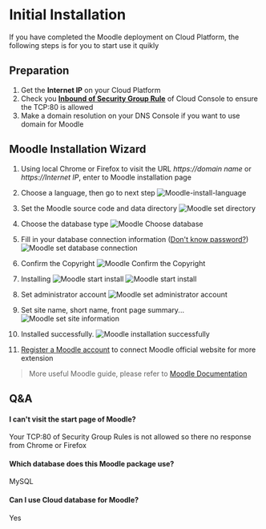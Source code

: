 # Initial Installation

If you have completed the Moodle deployment on Cloud Platform, the following steps is for you to start use it quikly

## Preparation

1. Get the **Internet IP** on your Cloud Platform
2. Check you **[Inbound of Security Group Rule](https://support.websoft9.com/docs/faq/tech-instance.html)** of Cloud Console to ensure the TCP:80 is allowed
3. Make a domain resolution on your DNS Console if you want to use domain for Moodle

## Moodle Installation Wizard

1. Using local Chrome or Firefox to visit the URL *https://domain name* or *https://Internet IP*, enter to Moodle installation page

2. Choose a language, then go to next step
   ![Moodle-install-language](https://libs.websoft9.com/Websoft9/DocsPicture/en/moodle/md01.png)

3. Set the Moodle source code and data directory
   ![Moodle set directory](https://libs.websoft9.com/Websoft9/DocsPicture/en/moodle/md02.png)

4. Choose the database type
   ![Moodle Choose database](https://libs.websoft9.com/Websoft9/DocsPicture/en/moodle/md03.png)

5. Fill in your database connection information ([Don't know password?](/stack-accounts.html#mysql))
   ![Moodle set database connection](https://libs.websoft9.com/Websoft9/DocsPicture/en/moodle/md04.png)

6. Confirm the Copyright
   ![Moodle Confirm the Copyright](https://libs.websoft9.com/Websoft9/DocsPicture/en/moodle/md05.png)

7. Installing
   ![Moodle start install](https://libs.websoft9.com/Websoft9/DocsPicture/en/moodle/md06.png)
   ![Moodle start install](https://libs.websoft9.com/Websoft9/DocsPicture/en/moodle/md07.png)

8. Set administrator account
   ![Moodle set administrator account](https://libs.websoft9.com/Websoft9/DocsPicture/en/moodle/md08.png)

9. Set site name, short name, front page summary...
   ![Moodle set site information](https://libs.websoft9.com/Websoft9/DocsPicture/en/moodle/md09.png)

10. Installed successfully.
   ![Moodle installation successfully](https://libs.websoft9.com/Websoft9/DocsPicture/en/moodle/md10.png)

11. [Register a Moodle account](/solution-more.html#moodle-register) to connect Moodle official website for more extension

> More useful Moodle guide, please refer to [Moodle Documentation](https://docs.moodle.org)

## Q&A

#### I can't visit the start page of Moodle?

Your TCP:80 of Security Group Rules is not allowed so there no response from Chrome or Firefox

#### Which database does this Moodle package use?

MySQL

#### Can I use Cloud database for Moodle?

Yes
